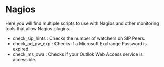 # Nagios
Here you will find multiple scripts to use with Nagios and other monitoring tools that allow Nagios plugins.
* check_sip_hints : Checks the number of watchers on SIP Peers.
* check_ad_pw_exp : Checks if a Microsoft Exchange Password is expired.
* check_ms_owa    : Checks if your Outllok Web Access service is accessible.

